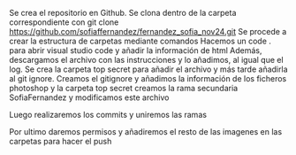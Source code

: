 Se crea el repositorio en Github.
Se clona dentro de la carpeta correspondiente con git clone https://github.com/sofiaffernandez/fernandez_sofia_nov24.git
Se procede a crear la estructura de carpetas mediante comandos
Hacemos un code . para abrir visual studio code y añadir la información de html
Además, descargamos el archivo con las instrucciones y lo añadimos, al igual que el log.
Se crea la carpeta top secret para añadir el archivo y más tarde añadirla al git ignore.
Creamos el gitignore y añadimos la información de los ficheros photoshop y la carpeta top secret
creamos la rama secundaria SofiaFernandez y modificamos este archivo

Luego realizaremos los commits y uniremos las ramas

Por ultimo daremos permisos y añadiremos el resto de las imagenes en las carpetas para hacer el push
